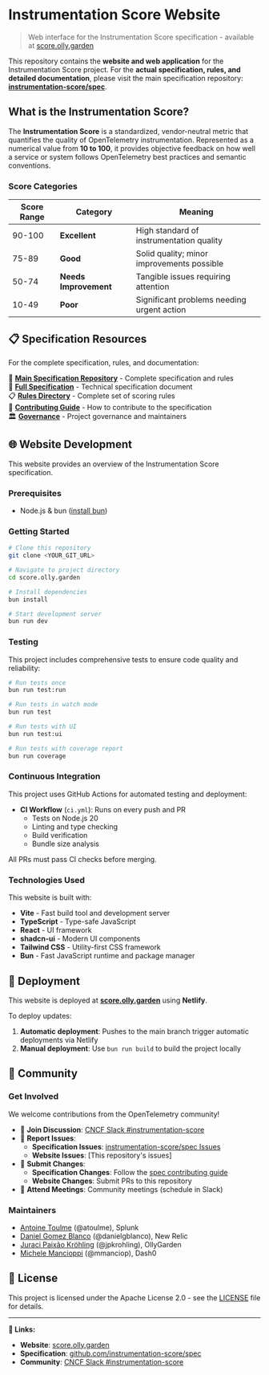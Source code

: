 # Instrumentation Score Website

> Web interface for the Instrumentation Score specification - available at [score.olly.garden](https://score.olly.garden)

This repository contains the **website and web application** for the Instrumentation Score project. For the **actual specification, rules, and detailed documentation**, please visit the main specification repository: **[instrumentation-score/spec](https://github.com/instrumentation-score/spec)**.

## What is the Instrumentation Score?

The **Instrumentation Score** is a standardized, vendor-neutral metric that quantifies the quality of OpenTelemetry instrumentation. Represented as a numerical value from **10 to 100**, it provides objective feedback on how well a service or system follows OpenTelemetry best practices and semantic conventions.

### Score Categories

| Score Range | Category              | Meaning                                    |
| ----------- | --------------------- | ------------------------------------------ |
| 90-100      | **Excellent**         | High standard of instrumentation quality   |
| 75-89       | **Good**              | Solid quality; minor improvements possible |
| 50-74       | **Needs Improvement** | Tangible issues requiring attention        |
| 10-49       | **Poor**              | Significant problems needing urgent action |

## 📋 Specification Resources

For the complete specification, rules, and documentation:

📖 **[Main Specification Repository](https://github.com/instrumentation-score/spec)** - Complete specification and rules  
📄 **[Full Specification](https://github.com/instrumentation-score/spec/blob/main/specification.md)** - Technical specification document  
📋 **[Rules Directory](https://github.com/instrumentation-score/spec/tree/main/rules)** - Complete set of scoring rules  
🔧 **[Contributing Guide](https://github.com/instrumentation-score/spec/blob/main/CONTRIBUTING.md)** - How to contribute to the specification  
🏛️ **[Governance](https://github.com/instrumentation-score/spec/blob/main/GOVERNANCE.md)** - Project governance and maintainers  

## 🌐 Website Development

This website provides an overview of the Instrumentation Score specification.

### Prerequisites

- Node.js & bun ([install bun](https://bun.sh/docs/installation))

### Getting Started

```sh
# Clone this repository
git clone <YOUR_GIT_URL>

# Navigate to project directory
cd score.olly.garden

# Install dependencies
bun install

# Start development server
bun run dev
```

### Testing

This project includes comprehensive tests to ensure code quality and reliability:

```sh
# Run tests once
bun run test:run

# Run tests in watch mode
bun run test

# Run tests with UI
bun run test:ui

# Run tests with coverage report
bun run coverage
```

### Continuous Integration

This project uses GitHub Actions for automated testing and deployment:

- **CI Workflow** (`ci.yml`): Runs on every push and PR
  - Tests on Node.js 20
  - Linting and type checking
  - Build verification
  - Bundle size analysis

All PRs must pass CI checks before merging.

### Technologies Used

This website is built with:

- **Vite** - Fast build tool and development server
- **TypeScript** - Type-safe JavaScript
- **React** - UI framework
- **shadcn-ui** - Modern UI components
- **Tailwind CSS** - Utility-first CSS framework
- **Bun** - Fast JavaScript runtime and package manager

## 🚀 Deployment

This website is deployed at **[score.olly.garden](https://score.olly.garden)** using **Netlify**.

To deploy updates:

1. **Automatic deployment**: Pushes to the main branch trigger automatic deployments via Netlify
2. **Manual deployment**: Use `bun run build` to build the project locally

## 🤝 Community

### Get Involved

We welcome contributions from the OpenTelemetry community!

- 💬 **Join Discussion**: [CNCF Slack #instrumentation-score](https://cloud-native.slack.com/archives/C08U9NN1XBR)
- 🐛 **Report Issues**: 
  - **Specification Issues**: [instrumentation-score/spec Issues](https://github.com/instrumentation-score/spec/issues)
  - **Website Issues**: [This repository's issues]
- 🔀 **Submit Changes**: 
  - **Specification Changes**: Follow the [spec contributing guide](https://github.com/instrumentation-score/spec/blob/main/CONTRIBUTING.md)
  - **Website Changes**: Submit PRs to this repository
- 📅 **Attend Meetings**: Community meetings (schedule in Slack)

### Maintainers

- [Antoine Toulme](https://github.com/atoulme) (@atoulme), Splunk
- [Daniel Gomez Blanco](https://github.com/danielgblanco) (@danielgblanco), New Relic
- [Juraci Paixão Kröhling](https://github.com/jpkrohling) (@jpkrohling), OllyGarden
- [Michele Mancioppi](https://github.com/mmanciop) (@mmanciop), Dash0

## 📜 License

This project is licensed under the Apache License 2.0 - see the [LICENSE](https://github.com/instrumentation-score/spec/blob/main/LICENSE) file for details.

---

**🔗 Links:**
- **Website**: [score.olly.garden](https://score.olly.garden)
- **Specification**: [github.com/instrumentation-score/spec](https://github.com/instrumentation-score/spec)
- **Community**: [CNCF Slack #instrumentation-score](https://cloud-native.slack.com/archives/C08U9NN1XBR)
